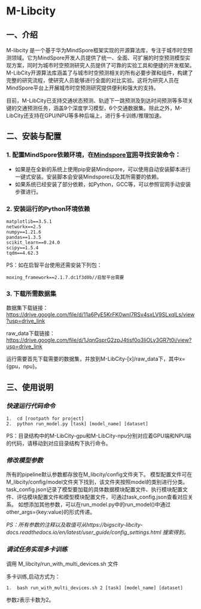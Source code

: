 # M-Libcity

## 一、介绍
M-libcity 是一个基于华为MindSpore框架实现的开源算法库，专注于城市时空预测领域。它为MindSpore开发人员提供了统一、全面、可扩展的时空预测模型实现方案，同时为城市时空预测研究人员提供了可靠的实验工具和便捷的开发框架。M-LibCity开源算法库涵盖了与城市时空预测相关的所有必要步骤和组件，构建了完整的研究流程，使研究人员能够进行全面的对比实验。这将为研究人员在MindSpore平台上开展城市时空预测研究提供便利和强大的支持。

目前，M-LibCity已支持交通状态预测、轨迹下一跳预测及到达时间预测等多项关键的交通预测任务，涵盖9个深度学习模型，6个交通数据集。除此之外，M-LibCity还支持在GPU/NPU等多种后端上，进行多卡训练/推理加速。

## 二、安装与配置
### 1.	配置MindSpore依赖环境，在[Mindspore官网](https://www.mindspore.cn/install)寻找安装命令：
- 如果是在全新的系统上使用pip安装Mindspore，可以使用自动安装脚本进行一键式安装。安装脚本会安装Mindspore以及其所需要的依赖。
- 如果系统已经安装了部分依赖，如Python，GCC等，可以参照官网手动安装步骤进行。

### 2.	安装运行的Python环境依赖
```
matplotlib==3.5.1
networkx==2.5
numpy==1.21.6
pandas==1.3.5
scikit_learn==0.24.0
scipy==1.5.4
tqdm==4.62.3
```
PS：如在启智平台使用还需安装下列包：
```
moxing_framework==2.1.7.dc1f3d0b//启智平台需要
```

### 3.  下载所需数据集

数据集下载链接：https://drive.google.com/file/d/11a6PyE5KrFK0wnI7RSv4sxLV9SLxqlLs/view?usp=drive_link

raw_data下载链接：https://drive.google.com/file/d/1JqnGsprG2zpJ4tisf0o3liOLy3GR7t0i/view?usp=drive_link

运行需要首先下载需要的数据集，并放到M-LibCity-[x]/raw_data下，其中x={gpu，npu}。


## 三、使用说明
### *快速运行代码命令*
```
1.  cd [rootpath for project]
2.  python run_model.py [task] [model_name] [dataset]
```
PS：目录结构中的M-LibCity-gpu和M-LibCity-npu分别对应着GPU端和NPU端的代码，请移动到对应目录结构下执行命令。

### *修改模型参数*
所有的pipeline默认参数都存放在M_libcity/config文件夹下。
模型配置文件可在M_libcity/config/model文件夹下找到，该文件夹按照model的类别进行分类。
task_config.json记录了模型要加载的具体数据模块配置文件、执行模块配置文件、评估模块配置文件和模型模块配置文件，可通过task_config.json查看对应关系。
如想添加其他参数，可以在run_model.py中的run_model()中通过other_args={key:value}的形式传递。

*PS：所有参数的注释以及取值可从https://bigscity-libcity-docs.readthedocs.io/en/latest/user_guide/config_settings.html 搜索得到。*

### *调试任务实现多卡训练*
调用 M_libcity/run_with_multi_devices.sh 文件

多卡训练,启动方式为：
```
1.  bash run_with_multi_devices.sh 2 [task] [model_name] [dataset]
```
参数`2`表示卡数为2。



